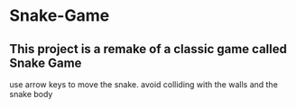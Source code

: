 # Snake-Game

## This project is a remake of a classic game called Snake Game

use arrow keys to move the snake. avoid colliding with the walls and the snake body
